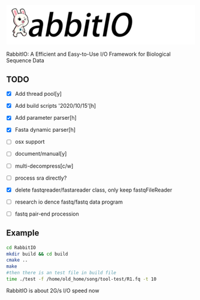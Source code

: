 ![RabbitIO](rabbitio.png)

RabbitIO: A Efficient and Easy-to-Use I/O Framework for Biological Sequence Data

## TODO
- [X] Add thread pool[y]
- [X] Add build scripts '2020/10/15'[h]
- [X] Add parameter parser[h]
- [X] Fasta dynamic parser[h]
- [ ] osx support
- [ ] document/manual[y]
- [ ] multi-decompress[c/w]
- [ ] process sra directly? 
- [X] delete fastqreader/fastareader class, only keep fastqFileReader 
- [ ] research io dence fastq/fastq data program
- [ ] fastq pair-end procession 


## Example 

``` bash 
cd RabbitIO
mkdir build && cd build
cmake ..
make
#then there is an test file in build file
time ./test -f /home/old_home/song/tool-test/R1.fq -t 10 
```

RabbitIO is about 2G/s I/O speed now
